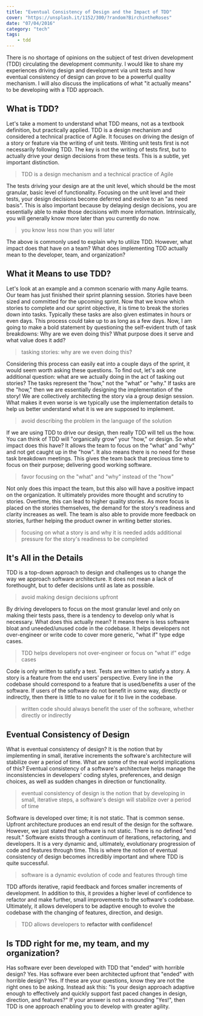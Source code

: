 ```yaml
---
title: "Eventual Consistency of Design and the Impact of TDD"
cover: "https://unsplash.it/1152/300/?random?BirchintheRoses"
date: "07/04/2016"
category: "tech"
tags:
    - tdd
---
```


There is no shortage of opinions on the subject of test driven development (TDD) circulating the development community. I would like to share my experiences driving design and development via unit tests and how eventual consistency of design can prove to be a powerful quality mechanism. I will also discuss the implications of what "it actually means" to be developing with a TDD approach.

## What is TDD?
Let's take a moment to understand what TDD means, not as a textbook definition, but practically applied. TDD is a design mechanism and considered a technical practice of Agile. It focuses on driving the design of a story or feature via the writing of unit tests. Writing unit tests first is not necessarily following TDD. The key is not the writing of tests first, but to actually drive your design decisions from these tests. This is a subtle, yet important distinction.

> TDD is a design mechanism and a technical practice of Agile

The tests driving your design are at the unit level, which should be the most granular, basic level of functionality. Focusing on the unit level and their tests, your design decisions become deferred and evolve to an "as need basis". This is also important because by delaying design decisions, you are essentially able to make those decisions with more information. Intrinsically, you will generally know more later than you currently do now.

> you know less now than you will later

The above is commonly used to explain why to utilize TDD. However, what impact does that have on a team? What does implementing TDD actually mean to the developer, team, and organization?

## What it Means to use TDD?
Let's look at an example and a common scenario with many Agile teams. Our team has just finished their sprint planning session. Stories have been sized and committed for the upcoming sprint. Now that we know which stories to complete and our sprint objective, it is time to break the stories down into tasks. Typically these tasks are also given estimates in hours or even days. This process could take up to as long as a few days. Now, I am going to make a bold statement by questioning the self-evident truth of task breakdowns: Why are we even doing this? What purpose does it serve and what value does it add?

> tasking stories: why are we even doing this?

Considering this process can easily eat into a couple days of the sprint, it would seem worth asking these questions. To find out, let's ask one additional question: what are we actually doing in the act of tasking out stories? The tasks represent the "how," not the "what" or "why." If tasks are the "how," then we are essentially designing the implementation of the story! We are collectively architecting the story via a group design session. What makes it even worse is we typically use the implementation details to help us better understand what it is we are supposed to implement.

> avoid describing the problem in the language of the solution

If we are using TDD to drive our design, then really TDD will tell us the how. You can think of TDD will "organically grow" your "how," or design. So what impact does this have? It allows the team to focus on the "what" and "why" and not get caught up in the "how". It also means there is no need for these task breakdown meetings. This gives the team back that precious time to focus on their purpose; delivering good working software.

> favor focusing on the "what" and "why" instead of the "how"

Not only does this impact the team, but this also will have a positive impact on the organization. It ultimately provides more thought and scrutiny to stories. Overtime, this can lead to higher quality stories. As more focus is placed on the stories themselves, the demand for the story's readiness and clarity increases as well. The team is also able to provide more feedback on stories, further helping the product owner in writing better stories.

> focusing on what a story is and why it is needed adds additional pressure for the story's readiness to be completed

## It's All in the Details
TDD is a top-down approach to design and challenges us to change the way we approach software architecture. It does not mean a lack of forethought, but to defer decisions until as late as possible.

> avoid making design decisions upfront

By driving developers to focus on the most granular level and only on making their tests pass, there is a tendency to develop only what is necessary. What does this actually mean? It means there is less software bloat and uneeded/unused code in the codebase. It helps developers not over-engineer or write code to cover more generic, "what if" type edge cases.

> TDD helps developers not over-engineer or focus on "what if" edge cases

Code is only written to satisfy a test. Tests are written to satisfy a story. A story is a feature from the end users' perspective. Every line in the codebase should correspond to a feature that is used/benefits a user of the software. If users of the software do not benefit in some way, directly or indirectly, then there is little to no value for it to live in the codebase.

> written code should always benefit the user of the software, whether directly or indirectly

## Eventual Consistency of Design
What is eventual consistency of design? It is the notion that by implementing in small, iterative increments the software's architecture will stabilize over a period of time. What are some of the real world implications of this? Eventual consistency of a software's architecture helps manage the inconsistencies in developers' coding styles, preferences, and design choices, as well as sudden changes in direction or functionality.

> eventual consistency of design is the notion that by developing in small, iterative steps, a software's design will stabilize over a period of time

Software is developed over time; it is not static. That is common sense. Upfront architecture produces an end result of the design for the software. However, we just stated that software is not static. There is no defined "end result." Software exists through a continuum of iterations, refactoring, and developers. It is a very dynamic and, ultimately, evolutionary progression of code and features through time. This is where the notion of eventual consistency of design becomes incredibly important and where TDD is quite successful.

> software is a dynamic evolution of code and features through time

TDD affords iterative, rapid feedback and forces smaller increments of development. In addition to this, it provides a higher level of confidence to refactor and make further, small improvements to the software's codebase. Ultimately, it allows developers to be adaptive enough to evolve the codebase with the changing of features, direction, and design.

> TDD allows developers to **refactor with confidence!**

## Is TDD right for me, my team, and my organization?
Has software ever been developed with TDD that "ended" with horrible design? Yes. Has software ever been architected upfront that "ended" with horrible design? Yes. If these are your questions, know they are not the right ones to be asking. Instead ask this: "Is your design approach adaptive enough to effectively and quickly support fast paced changes in design, direction, and features?" If your answer is not a resounding "Yes!", then TDD is one approach enabling you to develop with greater agility.
